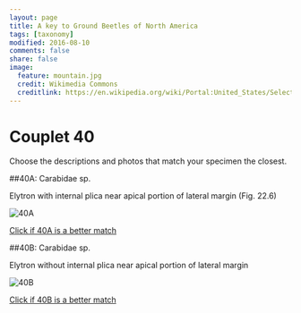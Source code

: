 ```yaml
---
layout: page
title: A key to Ground Beetles of North America
tags: [taxonomy]
modified: 2016-08-10
comments: false
share: false
image:
  feature: mountain.jpg
  credit: Wikimedia Commons
  creditlink: https://en.wikipedia.org/wiki/Portal:United_States/Selected_panorama#/media/File:Mount_Ellinor,_Mount_Washington_Panorama.jpg
---
```


# Couplet 40


Choose the descriptions and photos that match your specimen the closest. 

##40A: Carabidae sp. 

Elytron with internal plica near apical portion of lateral margin (Fig. 22.6)

![40A](//klevan.github.io/images/keyfigs/Key1_40_40A.png)

[Click if 40A is a better match](//klevan.github.io/dynamicTaxonomy/Key1_41)


##40B: Carabidae sp. 

Elytron without internal plica near apical portion of lateral margin

![40B](//klevan.github.io/images/keyfigs/Key1_40_40B.png)

[Click if 40B is a better match](//klevan.github.io/dynamicTaxonomy/Key1_44)

